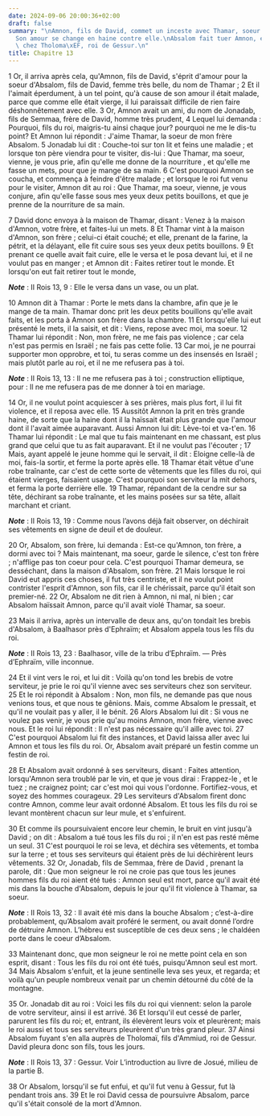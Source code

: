 ```yaml
---
date: 2024-09-06 20:00:36+02:00
draft: false
summary: "\nAmnon, fils de David, commet un inceste avec Thamar, soeur d\u2019Absalom.\n\
  Son amour se change en haine contre elle.\nAbsalom fait tuer Amnon, et se sauve\
  \ chez Tholoma\xEF, roi de Gessur.\n"
title: Chapitre 13
---
```





1 Or, il arriva après cela, qu'Amnon, fils de David, s'éprit d'amour pour la soeur d'Absalom, fils de David, femme très belle, du nom de Thamar ; 2 Et il l'aimait éperdument, à un tel point, qu'à cause de son amour il était malade, parce que comme elle était vierge, il lui paraissait difficile de rien faire déshonnêtement avec elle. 3 Or, Amnon avait un ami, du nom de Jonadab, fils de Semmaa, frère de David, homme très prudent, 4 Lequel lui demanda : Pourquoi, fils du roi, maigris-tu ainsi chaque jour? pourquoi ne me le dis-tu point? Et Amnon lui répondit : J'aime Thamar, la soeur de mon frère Absalom. 5 Jonadab lui dit : Couche-toi sur ton lit et feins une maladie ; et lorsque ton père viendra pour te visiter, dis-lui : Que Thamar, ma soeur, vienne, je vous prie, afin qu'elle me donne de la nourriture , et qu'elle me fasse un mets, pour que je mange de sa main. 6 C'est pourquoi Amnon se coucha, et commença à feindre d'être malade ; et lorsque le roi fut venu pour le visiter, Amnon dit au roi : Que Thamar, ma soeur,
vienne, je vous conjure, afin qu'elle fasse sous mes yeux deux petits bouillons, et que je prenne de la nourriture de sa main.


7 David donc envoya à la maison de Thamar, disant : Venez à la maison d'Amnon, votre frère, et faites-lui un mets. 8 Et Thamar vint à la maison d'Amnon, son frère ; celui-ci était couché; et elle, prenant de la farine, la pétrit, et la délayant, elle fit cuire sous ses yeux deux petits bouillons. 9 Et prenant ce quelle avait fait cuire, elle le versa et le posa devant lui, et il ne voulut pas en manger ; et Amnon dit : Faites retirer tout le monde. Et lorsqu'on eut fait retirer tout le monde,

***Note*** :  II Rois 13, 9 : Elle le versa dans un vase, ou un plat.

10 Amnon dit à Thamar : Porte le mets dans la chambre, afin que je le mange de ta main. Thamar donc prit les deux petits bouillons qu'elle avait faits, et les porta à Amnon son frère dans la chambre. 11 Et lorsqu'elle lui eut présenté le mets, il la saisit, et dit : Viens, repose avec moi, ma soeur. 12 Thamar lui répondit : Non, mon frère, ne me fais pas violence ; car cela n'est pas permis en Israël ; ne fais pas cette folie. 13 Car moi, je ne pourrai supporter mon opprobre, et toi, tu seras comme un des insensés en Israël ; mais plutôt parle au roi, et il ne me refusera pas à toi.

***Note*** :  II Rois 13, 13 : Il ne me refusera pas à toi ; construction elliptique, pour : Il ne me refusera pas de me donner à toi en mariage.

14 Or, il ne voulut point acquiescer à ses prières, mais plus fort, il lui fit violence, et il reposa avec elle. 15 Aussitôt Amnon la prit en très grande haine, de sorte que la haine dont il la haïssait était plus grande que l'amour dont il l'avait aimée auparavant. Aussi Amnon lui dit: Lève-toi et va-t'en. 16 Thamar lui répondit : Le mal que tu fais maintenant en me chassant, est plus grand que celui que tu as fait auparavant. Et il ne voulut pas l'écouter ; 17 Mais, ayant appelé le jeune homme qui le servait, il dit : Eloigne celle-là de moi, fais-la sortir, et ferme la porte après elle. 18 Thamar était vêtue d'une robe traînante, car c'est de cette sorte de vêtements que les filles du roi, qui étaient vierges, faisaient usage. C'est pourquoi son serviteur la mit dehors, et ferma la porte derrière elle. 19 Thamar, répandant de la cendre sur sa tête, déchirant sa robe traînante, et les mains posées sur sa tête, allait marchant et criant.

***Note*** :  II Rois 13, 19 : Comme nous l’avons déjà fait observer, on déchirait ses vêtements en signe de deuil et de douleur.

20 Or, Absalom, son frère, lui demanda : Est-ce qu'Amnon, ton frère, a dormi avec toi ? Mais maintenant, ma soeur, garde le silence, c'est ton frère ; n'afflige pas ton coeur pour cela. C'est pourquoi Thamar demeura, se desséchant, dans la maison d'Absalom, son frère. 21 Mais lorsque le roi David eut appris ces choses, il fut très centriste, et il ne voulut point contrister l'esprit d'Amnon, son fils, car il le chérissait, parce qu'il était son premier-né. 22 Or, Absalom ne dit rien à Amnon, ni mal, ni bien ; car Absalom haïssait Amnon, parce qu'il avait violé Thamar, sa soeur.


23 Mais il arriva, après un intervalle de deux ans, qu'on tondait les brebis d'Absalom, à Baalhasor près d'Ephraïm; et Absalom appela tous les fils du roi.

***Note*** :  II Rois 13, 23 : Baalhasor, ville de la tribu d’Ephraïm. ― Près d’Ephraïm, ville inconnue.

24 Et il vint vers le roi, et lui dit : Voilà qu'on tond les brebis de votre serviteur, je prie le roi qu'il vienne avec ses serviteurs chez son serviteur. 25 Et le roi répondit à Absalom : Non, mon fils, ne demande pas que nous venions tous, et que nous te gênions. Mais, comme Absalom le pressait, et qu'il ne voulait pas y aller, il le bénit. 26 Alors Absalom lui dit : Si vous ne voulez pas venir, je vous prie qu'au moins Amnon, mon frère, vienne avec nous. Et le roi lui répondit : Il n'est pas nécessaire qu'il aille avec toi. 27 C'est pourquoi Absalom lui fit des instances, et David laissa aller avec lui Amnon et tous les fils du roi. Or, Absalom avait préparé un festin comme un festin de roi.


28 Et Absalom avait ordonné à ses serviteurs, disant : Faites attention, lorsqu'Amnon sera troublé par le vin, et que je vous dirai : Frappez-le , et le tuez ; ne craignez point; car c'est moi qui vous l'ordonne. Fortifiez-vous, et soyez des hommes courageux. 29 Les serviteurs d'Absalom firent donc contre Amnon, comme leur avait ordonné Absalom. Et tous les fils du roi se levant montèrent chacun sur leur mule, et s'enfuirent.


30 Et comme ils poursuivaient encore leur chemin, le bruit en vint jusqu'à David ; on dit : Absalom a tué tous les fils du roi ; il n'en est pas resté même un seul. 31 C'est pourquoi le roi se leva, et déchira ses vêtements, et tomba sur la terre ; et tous ses serviteurs qui étaient près de lui déchirèrent leurs vêtements. 32 Or, Jonadab, fils de Semmaa, frère de David , prenant la parole, dit : Que mon seigneur le roi ne croie pas que tous les jeunes hommes fils du roi aient été tués : Amnon seul est mort, parce qu'il avait été mis dans la bouche d'Absalom, depuis le jour qu'il fit violence à Thamar, sa soeur.

***Note*** :  II Rois 13, 32 : Il avait été mis dans la bouche Absalom ; c’est-à-dire probablement, qu’Absalom avait proféré le serment, ou avait donné l’ordre de détruire Amnon. L’hébreu est susceptible de ces deux sens ; le chaldéen porte dans le coeur d’Absalom.

33 Maintenant donc, que mon seigneur le roi ne mette point cela en son esprit, disant : Tous les fils du roi ont été tués, puisqu'Amnon seul est mort. 34 Mais Absalom s'enfuit, et la jeune sentinelle leva ses yeux, et regarda; et voilà qu'un peuple nombreux venait par un chemin détourné du côté de la montagne.


35 Or. Jonadab dit au roi : Voici les fils du roi qui viennent: selon la parole de votre serviteur, ainsi il est arrivé. 36 Et lorsqu'il eut cessé de parler, parurent les fils du roi; et, entrant, ils élevèrent leurs voix et pleurèrent; mais le roi aussi et tous ses serviteurs pleurèrent d'un très grand pleur. 37 Ainsi Absalom fuyant s'en alla auprès de Tholomaï, fils d'Ammiud, roi de Gessur. David pleura donc son fils, tous les jours.

***Note*** :  II Rois 13, 37 : Gessur. Voir L’introduction au livre de Josué, milieu de la partie B.


38 Or Absalom, lorsqu'il se fut enfui, et qu'il fut venu à Gessur, fut là pendant trois ans. 39 Et le roi David cessa de poursuivre Absalom, parce qu'il s'était consolé de la mort d'Amnon.

